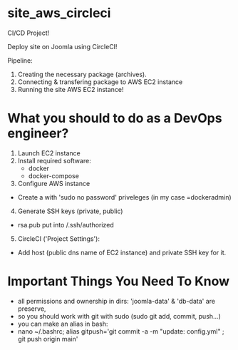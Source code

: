 # site_aws_circleci

CI/CD Project!

Deploy site on Joomla using CircleCI!

Pipeline:
1. Creating the necessary package (archives).
2. Connecting & transfering package to AWS EC2 instance
3. Running the site AWS EC2 instance!

# What you should to do as a DevOps engineer?
1. Launch EC2 instance
2. Install required software:
    - docker
    - docker-compose
3. Configure AWS instance
  - Create a <user> with 'sudo no password' priveleges (in my case <user>=dockeradmin)
4. Generate SSH keys (private, public)
  - rsa.pub put into <user>/.ssh/authorized
5. CircleCI ('Project Settings'):
  - Add host (public dns name of EC2 instance) and private SSH key for it.

# Important Things You Need To Know
  - all permissions and ownership in dirs: 'joomla-data' & 'db-data' are preserve, 
  - so you should work with git with sudo (sudo git add, commit, push...)
  - you can make an alias in bash: 
  - nano ~/.bashrc; alias gitpush='git commit -a -m "update: config.yml" ; git push origin main'
  
